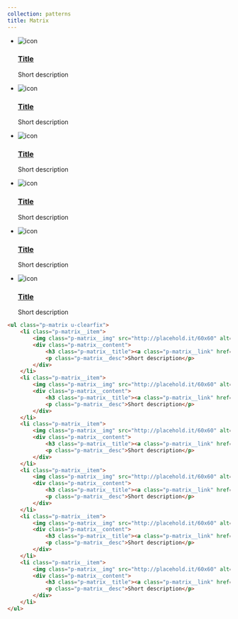 ```yaml
---
collection: patterns
title: Matrix
---
```


<ul class="p-matrix u-clearfix">
    <li class="p-matrix__item">
        <img class="p-matrix__img" src="http://placehold.it/60x60" alt="icon">
        <div class="p-matrix__content">
            <h3 class="p-matrix__title"><a class="p-matrix__link" href="#">Title</a></h3>
            <p class="p-matrix__desc">Short description</p>
        </div>
    </li>
    <li class="p-matrix__item">
        <img class="p-matrix__img" src="http://placehold.it/60x60" alt="icon">
        <div class="p-matrix__content">
            <h3 class="p-matrix__title"><a class="p-matrix__link" href="#">Title</a></h3>
            <p class="p-matrix__desc">Short description</p>
        </div>
    </li>
    <li class="p-matrix__item">
        <img class="p-matrix__img" src="http://placehold.it/60x60" alt="icon">
        <div class="p-matrix__content">
            <h3 class="p-matrix__title"><a class="p-matrix__link" href="#">Title</a></h3>
            <p class="p-matrix__desc">Short description</p>
        </div>
    </li>
    <li class="p-matrix__item">
        <img class="p-matrix__img" src="http://placehold.it/60x60" alt="icon">
        <div class="p-matrix__content">
            <h3 class="p-matrix__title"><a class="p-matrix__link" href="#">Title</a></h3>
            <p class="p-matrix__desc">Short description</p>
        </div>
    </li>
    <li class="p-matrix__item">
        <img class="p-matrix__img" src="http://placehold.it/60x60" alt="icon">
        <div class="p-matrix__content">
            <h3 class="p-matrix__title"><a class="p-matrix__link" href="#">Title</a></h3>
            <p class="p-matrix__desc">Short description</p>
        </div>
    </li>
    <li class="p-matrix__item">
        <img class="p-matrix__img" src="http://placehold.it/60x60" alt="icon">
        <div class="p-matrix__content">
            <h3 class="p-matrix__title"><a class="p-matrix__link" href="#">Title</a></h3>
            <p class="p-matrix__desc">Short description</p>
        </div>
    </li>
</ul>

```html
<ul class="p-matrix u-clearfix">
    <li class="p-matrix__item">
        <img class="p-matrix__img" src="http://placehold.it/60x60" alt="icon">
        <div class="p-matrix__content">
            <h3 class="p-matrix__title"><a class="p-matrix__link" href="#">Title</a></h3>
            <p class="p-matrix__desc">Short description</p>
        </div>
    </li>
    <li class="p-matrix__item">
        <img class="p-matrix__img" src="http://placehold.it/60x60" alt="icon">
        <div class="p-matrix__content">
            <h3 class="p-matrix__title"><a class="p-matrix__link" href="#">Title</a></h3>
            <p class="p-matrix__desc">Short description</p>
        </div>
    </li>
    <li class="p-matrix__item">
        <img class="p-matrix__img" src="http://placehold.it/60x60" alt="icon">
        <div class="p-matrix__content">
            <h3 class="p-matrix__title"><a class="p-matrix__link" href="#">Title</a></h3>
            <p class="p-matrix__desc">Short description</p>
        </div>
    </li>
    <li class="p-matrix__item">
        <img class="p-matrix__img" src="http://placehold.it/60x60" alt="icon">
        <div class="p-matrix__content">
            <h3 class="p-matrix__title"><a class="p-matrix__link" href="#">Title</a></h3>
            <p class="p-matrix__desc">Short description</p>
        </div>
    </li>
    <li class="p-matrix__item">
        <img class="p-matrix__img" src="http://placehold.it/60x60" alt="icon">
        <div class="p-matrix__content">
            <h3 class="p-matrix__title"><a class="p-matrix__link" href="#">Title</a></h3>
            <p class="p-matrix__desc">Short description</p>
        </div>
    </li>
    <li class="p-matrix__item">
        <img class="p-matrix__img" src="http://placehold.it/60x60" alt="icon">
        <div class="p-matrix__content">
            <h3 class="p-matrix__title"><a class="p-matrix__link" href="#">Title</a></h3>
            <p class="p-matrix__desc">Short description</p>
        </div>
    </li>
</ul>
```
